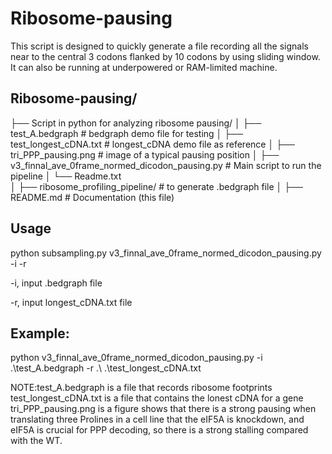 # Ribosome-pausing
This script is designed to quickly generate a file recording all the signals near to the central 3 codons flanked by 10 codons by using sliding window. It can also be running at  underpowered or RAM-limited machine. 

## Ribosome-pausing/
├── Script in python for analyzing ribosome pausing/
│   ├── test_A.bedgraph           # bedgraph  demo file for testing
│   ├── test_longest_cDNA.txt     # longest_cDNA demo file as reference
│   ├── tri_PPP_pausing.png       # image of a typical pausing position
│   ├── v3_finnal_ave_0frame_normed_dicodon_pausing.py   # Main script to run the pipeline
│   └── Readme.txt               
│
├── ribosome_profiling_pipeline/  # to generate .bedgraph file
│
├── README.md                     # Documentation (this file)

## Usage

python subsampling.py v3_finnal_ave_0frame_normed_dicodon_pausing.py -i  -r 

-i, input .bedgraph file

-r, input longest_cDNA.txt file

## Example:

python v3_finnal_ave_0frame_normed_dicodon_pausing.py -i .\test_A.bedgraph -r .\ .\test_longest_cDNA.txt

NOTE:test_A.bedgraph is a file that records ribosome footprints
test_longest_cDNA.txt is a file that contains the lonest cDNA for a gene
tri_PPP_pausing.png is a figure shows that there is a strong pausing when translating three Prolines in a cell line that the eIF5A is knockdown, and eIF5A is crucial for PPP decoding, so there is a strong stalling compared with the WT.
